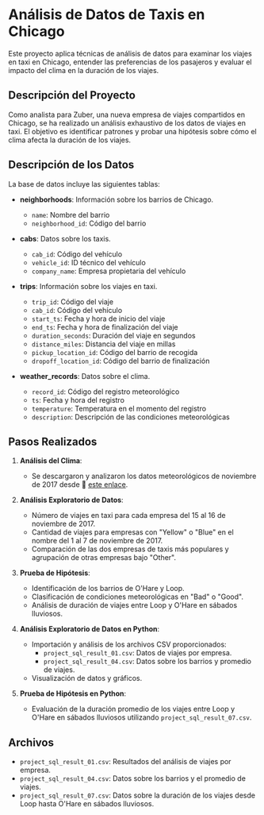 # Análisis de Datos de Taxis en Chicago

Este proyecto aplica técnicas de análisis de datos para examinar los viajes en taxi en Chicago, entender las preferencias de los pasajeros y evaluar el impacto del clima en la duración de los viajes.

## Descripción del Proyecto

Como analista para Zuber, una nueva empresa de viajes compartidos en Chicago, se ha realizado un análisis exhaustivo de los datos de viajes en taxi. El objetivo es identificar patrones y probar una hipótesis sobre cómo el clima afecta la duración de los viajes.

## Descripción de los Datos

La base de datos incluye las siguientes tablas:

- **neighborhoods**: Información sobre los barrios de Chicago.
  - `name`: Nombre del barrio
  - `neighborhood_id`: Código del barrio

- **cabs**: Datos sobre los taxis.
  - `cab_id`: Código del vehículo
  - `vehicle_id`: ID técnico del vehículo
  - `company_name`: Empresa propietaria del vehículo

- **trips**: Información sobre los viajes en taxi.
  - `trip_id`: Código del viaje
  - `cab_id`: Código del vehículo
  - `start_ts`: Fecha y hora de inicio del viaje
  - `end_ts`: Fecha y hora de finalización del viaje
  - `duration_seconds`: Duración del viaje en segundos
  - `distance_miles`: Distancia del viaje en millas
  - `pickup_location_id`: Código del barrio de recogida
  - `dropoff_location_id`: Código del barrio de finalización

- **weather_records**: Datos sobre el clima.
  - `record_id`: Código del registro meteorológico
  - `ts`: Fecha y hora del registro
  - `temperature`: Temperatura en el momento del registro
  - `description`: Descripción de las condiciones meteorológicas

## Pasos Realizados

1. **Análisis del Clima**:
   - Se descargaron y analizaron los datos meteorológicos de noviembre de 2017 desde 📄 [este enlace](https://practicum-content.s3.us-west-1.amazonaws.com/data-analyst-eng/moved_chicago_weather_2017.html).

2. **Análisis Exploratorio de Datos**:
   - Número de viajes en taxi para cada empresa del 15 al 16 de noviembre de 2017.
   - Cantidad de viajes para empresas con "Yellow" o "Blue" en el nombre del 1 al 7 de noviembre de 2017.
   - Comparación de las dos empresas de taxis más populares y agrupación de otras empresas bajo "Other".

3. **Prueba de Hipótesis**:
   - Identificación de los barrios de O'Hare y Loop.
   - Clasificación de condiciones meteorológicas en "Bad" o "Good".
   - Análisis de duración de viajes entre Loop y O'Hare en sábados lluviosos.

4. **Análisis Exploratorio de Datos en Python**:
   - Importación y análisis de los archivos CSV proporcionados:
     - `project_sql_result_01.csv`: Datos de viajes por empresa.
     - `project_sql_result_04.csv`: Datos sobre los barrios y promedio de viajes.
   - Visualización de datos y gráficos.

5. **Prueba de Hipótesis en Python**:
   - Evaluación de la duración promedio de los viajes entre Loop y O'Hare en sábados lluviosos utilizando `project_sql_result_07.csv`.

## Archivos

- `project_sql_result_01.csv`: Resultados del análisis de viajes por empresa.
- `project_sql_result_04.csv`: Datos sobre los barrios y el promedio de viajes.
- `project_sql_result_07.csv`: Datos sobre la duración de los viajes desde Loop hasta O'Hare en sábados lluviosos.




